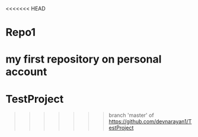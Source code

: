 <<<<<<< HEAD
# Repo1
my first repository on personal account
=======
# TestProject
>>>>>>> branch 'master' of https://github.com/devnarayan1/TestProject
